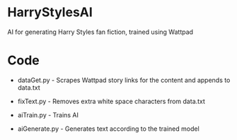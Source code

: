 # HarryStylesAI
AI for generating Harry Styles fan fiction, trained using Wattpad


# Code

- dataGet.py -
Scrapes Wattpad story links for the content and appends to data.txt

- fixText.py -
Removes extra white space characters from data.txt

- aiTrain.py -
Trains AI

- aiGenerate.py -
Generates text according to the trained model
